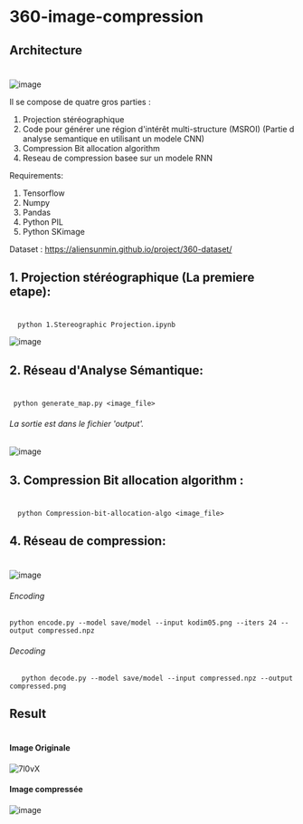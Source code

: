 # 360-image-compression

## Architecture<h1>

![image](https://user-images.githubusercontent.com/52626643/130976944-406b5ae7-719f-45f8-9298-e40159fdc7b7.png)

Il se compose de quatre gros parties :
1. Projection stéréographique
2. Code pour générer une région d'intérêt multi-structure (MSROI) (Partie d analyse semantique en utilisant un modele CNN)
3. Compression Bit allocation algorithm 
4.  Reseau de compression basee sur un modele RNN 

Requirements:
1. Tensorflow
2. Numpy
3. Pandas
4. Python PIL
5. Python SKimage
  
Dataset : https://aliensunmin.github.io/project/360-dataset/

## 1. Projection stéréographique (La premiere etape): <h1>
  
```
  python 1.Stereographic Projection.ipynb
```
![image](https://user-images.githubusercontent.com/52626643/130878759-2df22965-10fd-4343-83b5-7d8eda68222e.png)
 
## 2. Réseau d'Analyse Sémantique: <h1>

 ```
  python generate_map.py <image_file>
```
 ###### La sortie est dans le fichier 'output'. <h6>
  ![image](https://user-images.githubusercontent.com/52626643/130879540-048f1cfd-6966-4ec3-8afe-c527f02ae026.png)
  
## 3. Compression Bit allocation algorithm : <h1>
```
  python Compression-bit-allocation-algo <image_file>
```
## 4. Réseau de compression: <h1>
  ![image](https://user-images.githubusercontent.com/52626643/130880870-8e10af0b-289c-400e-9675-a926cc73366e.png)
   ###### *Encoding* <h6>
  ```
  python encode.py --model save/model --input kodim05.png --iters 24 --output compressed.npz

  ```

  ###### *Decoding* <h6>
 ```
    python decode.py --model save/model --input compressed.npz --output compressed.png

 ```
 ## Result <h1>
  #### Image Originale <h4>
  ![7l0vX](https://user-images.githubusercontent.com/52626643/130887340-5f83d223-f249-4baa-9c36-84685d80cb27.jpg)
 #### Image compressée <h4>

![image](https://user-images.githubusercontent.com/52626643/130976555-ac98e33a-9a8e-4420-b8b3-46dda0c185be.png)

  

  
  
  
  
  
